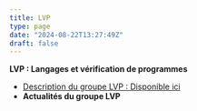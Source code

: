 ```yaml
---
title: LVP
type: page
date: "2024-08-22T13:27:49Z"
draft: false
---
```


**LVP : Langages et vérification de programmes**

  * [Description du groupe LVP : Disponible ici](https://gdr-gpl-2013-2024.imag.fr/Groupes/LVP/Description.html)
  * **Actualités du groupe LVP**



### 
